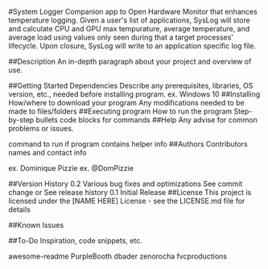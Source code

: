 #System Logger
Companion app to Open Hardware Monitor that enhances temperature logging. Given a user's list of applications, SysLog will
store and calculate CPU and GPU max tempurature, average temperature, and average load using values only seen during that
a target processes' lifecycle. Upon closure, SysLog will write to an application specific log file.

##Description
An in-depth paragraph about your project and overview of use.

##Getting Started
Dependencies
Describe any prerequisites, libraries, OS version, etc., needed before installing program.
ex. Windows 10
##Installing
How/where to download your program
Any modifications needed to be made to files/folders
##Executing program
How to run the program
Step-by-step bullets
code blocks for commands
##Help
Any advise for common problems or issues.

command to run if program contains helper info
##Authors
Contributors names and contact info

ex. Dominique Pizzie
ex. @DomPizzie

##Version History
0.2
Various bug fixes and optimizations
See commit change or See release history
0.1
Initial Release
##License
This project is licensed under the [NAME HERE] License - see the LICENSE.md file for details

##Known Issues

##To-Do
Inspiration, code snippets, etc.

awesome-readme
PurpleBooth
dbader
zenorocha
fvcproductions